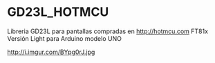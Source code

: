 # GD23L_HOTMCU

Libreria GD23L para pantallas  compradas en http://hotmcu.com FT81x
Versión Light para Arduino modelo UNO

http://i.imgur.com/BYpg0rJ.jpg
